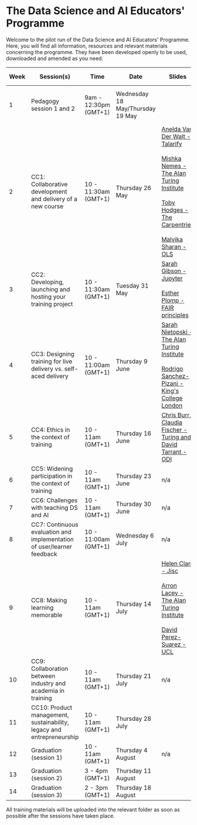 # The Data Science and AI Educators' Programme

Welcome to the pilot run of the Data Science and AI Educators' Programme.
Here, you will find all information, resources and relevant materials concerning the programme. They have been developed openly to be used, downloaded and amended as you need.

  | Week      | Session(s)                    | Time    |    Date      | Slides |  Recordings      |   Collaborative document    |
| ----------- | ------------------------------- | ----------- | --------------| --------------  | -------------------- |-------------------- |
 | 1 |  Pedagogy session 1 and 2         | 9am - 12:30pm (GMT+1)   | Wednesday 18 May/Thursday 19 May |     |  [Wednesday 18 May](https://www.youtube.com/watch?v=qMMd-65gVdw&feature=youtu.be) <br /> <br/> [Thursday 19 May](https://youtu.be/camSxoDVouY)     | [Etherpad documents](https://github.com/alan-turing-institute/ds-ai-educators-programme/blob/main/carpentries-pedagogy-week-1/README.md)  | Complete  |
 | 2 |  CC1: Collaborative development and delivery of a new course          | 10 - 11:30am (GMT+1)       | Thursday 26 May    |   [Anelda Van Der Walt - Talarify](https://github.com/alan-turing-institute/ds-ai-educators-programme/blob/main/cc1-collaborative-development/Anelda-Van-Der-Walt-Talarify/Slides-and-video.md) <br/> <br/> [Mishka Nemes - The Alan Turing Institute](https://github.com/alan-turing-institute/ds-ai-educators-programme/blob/main/cc1-collaborative-development/Mishka-Nemes-The-Turing/Slides.md)  <br/> <br/> [Toby Hodges - The Carpentries](https://github.com/alan-turing-institute/ds-ai-educators-programme/blob/main/cc1-collaborative-development/Toby-Hodges-Carpentries/slides.md) <br/> <br/> [Malvika Sharan - OLS](https://github.com/alan-turing-institute/ds-ai-educators-programme/blob/main/cc1-collaborative-development/Malvika-Sharan-OLS/Slides.md)  |  [Anelda Van Der Walt recording](https://github.com/alan-turing-institute/ds-ai-educators-programme/blob/main/cc1-collaborative-development/Anelda-Van-Der-Walt-Talarify/Slides-and-video.md) <br/> <br/> [Cohort call recording](https://youtu.be/HYK0GiO_TRg) | [Etherpad document](https://github.com/alan-turing-institute/ds-ai-educators-programme/blob/main/cc1-collaborative-development/About.md) | Complete  |
 | 3 |  CC2: Developing, launching and hosting your training project   |   10 - 11:30am (GMT+1)       |  Tuesday 31 May  |  [Sarah Gibson - Jupyter](https://github.com/alan-turing-institute/ds-ai-educators-programme/blob/main/cc2-launching-hosting-maintaining-your-training/Sarah-Gibson-Jupyter-Binder/Slides.md)       <br/> <br/> [Esther Plomp - FAIR principles](https://github.com/alan-turing-institute/ds-ai-educators-programme/blob/main/cc2-launching-hosting-maintaining-your-training/Esther-Plomp-TUDelft/Slides.md)       |  [Cohort call recording](https://www.youtube.com/watch?v=AEqg9ygPk7w)     |  [HackMD](https://hackmd.io/F83C14OqTKmfgoAc9W9BhQ)  |  Complete  |  
 | 4 |  CC3: Designing training for live delivery vs. self-aced delivery       |   10 - 11:00am (GMT+1)  | Thursday 9 June |    [Sarah Nietopski - The Alan Turing Institute](https://github.com/alan-turing-institute/ds-ai-educators-programme/blob/main/cc3-developing-training-for-live-delivery-vs-self-paced-learning/Sarah-Nietopski-The-Alan-Turing-Institute/Slides.md)  <br/> <br/> [Rodrigo Sanchez-Pizani - King's College London](https://github.com/alan-turing-institute/ds-ai-educators-programme/blob/main/cc3-developing-training-for-live-delivery-vs-self-paced-learning/Rodrigo-Sanchez-Pizani-King's-College-London/Slides.md)   |   [Cohort call recording](https://www.youtube.com/watch?v=1rE78PfZW1w)      |   [HackMD](https://hackmd.io/7_MGYRWoR6mmf3Q9uMwK6A?both)   |  Complete  |
 | 5 |  CC4: Ethics in the context of training              |  10 - 11am (GMT+1)  | Thursday 16 June  |  [Chris Burr, Claudia Fischer - Turing and David Tarrant - ODI](https://github.com/alan-turing-institute/ds-ai-educators-programme/blob/main/cc4-ethics-in-the-context-of-training/ai-educators.pdf)        |   [Cohort call recording](https://www.youtube.com/watch?v=k2eSE4RxXlk)          |  [HackMD](https://hackmd.io/IDtuYddoTIqo0Wm6kacJog?view)      |  Complete  |
 | 6 |  CC5: Widening participation in the context of training          | 10 - 11am (GMT+1)    | Thursday 23 June |   n/a      |    [Cohort call recording](https://www.youtube.com/watch?v=k59kx2yaBN4)      |  [HackMD](https://hackmd.io/fQceWS7TSf6B-yQzrYatAw?both)        | Complete  |
 | 7 |  CC6: Challenges with teaching DS and AI              |  10 - 11am (GMT+1)  | Thursday 30 June  |     n/a     | [Cohort Call recording](https://youtu.be/nD8_oIErrPo) |    [HackMD](https://hackmd.io/ohIMf55ZS_eeThplfd-ERg)      |  Complete  |
 | 8 |  CC7: Continuous evaluation and implementation of user/learner feedback         | 10 - 11:00am (GMT+1)    | Wednesday 6 July |     n/a    | n/a |   [HackMD](https://hackmd.io/o0jc-jHkQNynCuaZp9vIDg)      | Complete  |
 | 9 |  CC8: Making learning memorable         | 10 - 11am (GMT+1)    | Thursday 14 July |    [Helen Clare - Jisc](https://github.com/alan-turing-institute/ds-ai-educators-programme/blob/main/cc8-making-learning-memorable/2022-7-14%20Making%20Learning%20Memorable%20Turing%20HClare%20v2.pptx)<br/> <br/> [Arron Lacey - The Alan Turing Institute](https://arronlacey.github.io/effective-learning-experience-talk/#/title-slide) <br/> <br/> [David Perez-Suarez - UCL](https://docs.google.com/presentation/d/10XZpBCRtVrRubmrtYgCEQ-DS84ep0V7PTygErXnA1io/edit#slide=id.p)      | [Cohort Call recording](https://youtu.be/3BvfWGwJ7Ao)  |   [HackMD](https://hackmd.io/P8F8b33rSpKUgAlwkGALmQ?view)     |  |
 | 10 |  CC9: Collaboration between industry and academia in training         | 10 - 11am (GMT+1)    | Thursday 21 July |    n/a      | _In progress_  |    [HackMD](https://hackmd.io/D3wjOJAXTDWq8jSM8d8seQ?view)     | Complete  |
 | 11 |  CC10: Product management, sustainability, legacy and entrepreneurship         | 10 - 11am (GMT+1)    | Thursday 28 July |         | _In progress_  |   [HackMD](https://hackmd.io/hvTOsKJaSOOAhAOFHPidBg)       | Complete  |
 | 12 |  Graduation (session 1)         | 10 - 11am (GMT+1)    | Thursday 4 August |  n/a        | _In progress_  |   [HackMD](https://hackmd.io/HeWzjj6-STeHSXk0LYAQmA)       | Complete  |
 | 13 |  Graduation (session 2)         | 3 - 4pm (GMT+1)    | Thursday 11 August |          |  |          | Complete  |
 | 14 |  Graduation (session 3)         | 2 - 3pm (GMT+1)    | Thursday 18 August |          |  |          | Complete  |
 All training materials will be uploaded into the relevant folder as soon as possible after the sessions have taken place.
